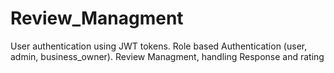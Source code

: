# Review_Managment
User authentication using JWT tokens. Role based Authentication (user, admin, business_owner). Review Managment, handling Response and rating 
